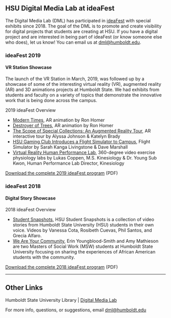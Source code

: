 ## HSU Digital Media Lab at ideaFest
The Digital Media Lab (DML) has participated in [ideaFest](https://www2.humboldt.edu/ideafest/) with special exhibits since 2018. The goal of the DML is to promote and create visibility for digital projects that students are creating at HSU. If you have a digital project and are interested in being part of ideaFest (or know someone else who does), let us know! You can email us at dml@humboldt.edu. 

### ideaFest 2019

#### VR Station Showcase 
The launch of the VR Station in March, 2019, was followed up by a showcase of some of the interesting virtual reality (VR), augmented reality (AR) and 3D animations projects at Humboldt State. We had exhibits from students and faculty on a variety of topics that demonstrate the innovative work that is being done across the campus. 

2019 ideaFest Overview
+ [Modern Times](https://hsudml.github.io/ideafest2019/#section0), AR animation by Ron Homer
+ [Destroyer of Trees](https://hsudml.github.io/ideafest2019/#section1), AR animation by Ron Homer
+ [The Scope of Special Collections: An Augmented Reality Tour](https://hsudml.github.io/ideafest2019/#section2), AR interactive tour by Alyssa Johnson & Katelyn Brady
+ [HSU Gaming Club Introduces a Flight Simulator to Campus](https://hsudml.github.io/ideafest2019/#section3), Flight Simulator by Sarah Kanga Livingstone & Dave Marshall
+ [Virtual Reality Human Performance Lab](https://hsudml.github.io/ideafest2019/#section4), 360-degree video exercise physiology labs by Lukas Coppen, M.S. Kinesiology & Dr. Young Sub Kwon, Human Performance Lab Director, Kinesiology

[Download the complete 2019 ideaFest program](https://www2.humboldt.edu/ideafest/sites/default/files/13448_ideaFest_2019_program_04102019_HBD.pdf) (PDF)


### ideaFest 2018

#### Digital Story Showcase

2018 ideaFest Overview
+ [Student Snapshots](https://hsudml.github.io/ideafest2018/#section0), HSU Student Snapshots is a collection of video stories from Humboldt State University (HSU) students in their own voice. Videos by Vanessa Cota, Rosibeth Cuevas, Phil Santos, and Grecia Alfaro. 
+ [We Are Your Community](https://hsudml.github.io/ideafest2018/#section1), Erin Youngblood-Smith and Amy Mathieson are two Masters of Social Work (MSW) students at Humboldt State University focusing on sharing the experiences of African American students with the community. 

[Download the complete 2018 ideaFest program](https://www2.humboldt.edu/ideafest/sites/default/files/ideaFest2018_program.pdf) (PDF)

---
## Other Links
Humboldt State University Library | [Digital Media Lab](http://libguides.humboldt.edu/dml)

For more info, questions, or suggestions, email dml@humboldt.edu

